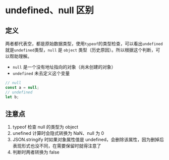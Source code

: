 # undefined、null 区别

## 定义

两者都代表空，都是原始数据类型，使用`typeof`的类型检查，可以看出`undefined`就是`undefined`类型，`null` 是 `object` 类型（历史原因）。所以根据这个判断，可以帮助理解。

- `null` 是一个没有地址指向的对象（尚未创建的对象）
- `undefined` 未去定义这个变量

```js
// null
const a = null;
// undefined
let b;
```

## 注意点

1. typeof 检查 null 的类型为 object
2. unefined 计算时会隐式转换为 NaN、null 为 0
3. JSON.stringify 时如果对象属性值是 undefined，会删除该属性，因为删掉后表现形式也没不同，在需要保留时就得注意了
4. 判断时两者转换为 false

